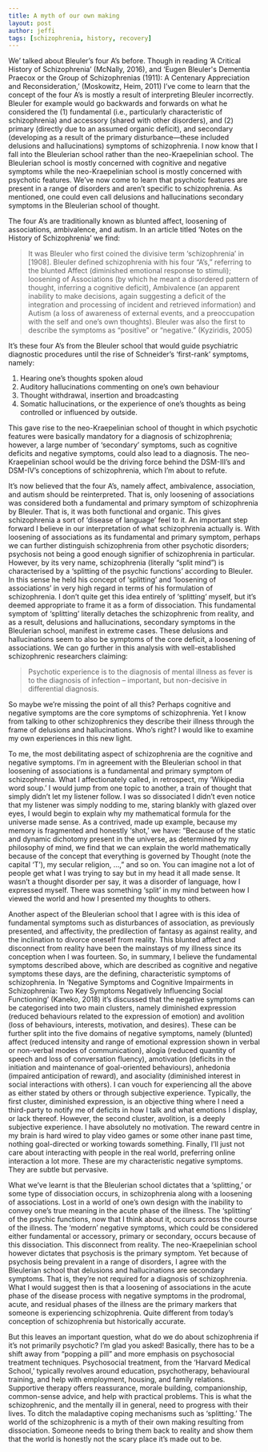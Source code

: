 ```yaml
---
title: A myth of our own making
layout: post
author: jeffi
tags: [schizophrenia, history, recovery]
---
```


We’ talked about Bleuler’s four A’s before. Though in reading ‘A Critical History of Schizophrenia’ (McNally, 2016), and ‘Eugen Bleuler's Dementia Praecox or the Group of Schizophrenias (1911): A Centenary Appreciation and Reconsideration,’ (Moskowitz, Heim, 2011) I’ve come to learn that the concept of the four A’s is mostly a result of interpreting Bleuler incorrectly. Bleuler for example would go backwards and forwards on what he considered the (1) fundamental (i.e., particularly characteristic of schizophrenia) and accessory (shared with other disorders), and (2) primary (directly due to an assumed organic deficit), and secondary (developing as a result of the primary disturbance—these included delusions and hallucinations) symptoms of schizophrenia. I now know that I fall into the Bleulerian school rather than the neo-Kraepelinian school. The Bleulerian school is mostly concerned with cognitive and negative symptoms while the neo-Kraepelinian school is mostly concerned with psychotic features. We’ve now come to learn that psychotic features are present in a range of disorders and aren’t specific to schizophrenia. As mentioned, one could even call delusions and hallucinations secondary symptoms in the Bleulerian school of thought.

The four A’s are traditionally known as blunted affect, loosening of associations, ambivalence, and autism. In an article titled ‘Notes on the History of Schizophrenia’ we find:

> It was Bleuler who first coined the divisive term ‘schizophrenia’ in [1908]. Bleuler defined schizophrenia with his four “A’s,” referring to the blunted Affect (diminished emotional response to stimuli); loosening of Associations (by which he meant a disordered pattern of thought, inferring a cognitive deficit), Ambivalence (an apparent inability to make decisions, again suggesting a deficit of the integration and processing of incident and retrieved information) and Autism (a loss of awareness of external events, and a preoccupation with the self and one’s own thoughts). Bleuler was also the first to describe the symptoms as “positive” or “negative.” (Kyziridis, 2005)

It’s these four A’s from the Bleuler school that would guide psychiatric diagnostic procedures until the rise of Schneider’s ‘first-rank’ symptoms, namely:

1.	Hearing one’s thoughts spoken aloud
2.	Auditory hallucinations commenting on one’s own behaviour
3.	Thought withdrawal, insertion and broadcasting
4.	Somatic hallucinations, or the experience of one’s thoughts as being controlled or influenced by outside.

This gave rise to the neo-Kraepelinian school of thought in which psychotic features were basically mandatory for a diagnosis of schizophrenia; however, a large number of ‘secondary’ symptoms, such as cognitive deficits and negative symptoms, could also lead to a diagnosis. The neo-Kraepelinian school would be the driving force behind the DSM-III’s and DSM-IV’s conceptions of schizophrenia, which I’m about to refute.

It’s now believed that the four A’s, namely affect, ambivalence, association, and autism should be reinterpreted. That is, only loosening of associations was considered both a fundamental and primary symptom of schizophrenia by Bleuler. That is, it was both functional and organic. This gives schizophrenia a sort of ‘disease of language’ feel to it. An important step forward I believe in our interpretation of what schizophrenia actually is. With loosening of associations as its fundamental and primary symptom, perhaps we can further distinguish schizophrenia from other psychotic disorders; psychosis not being a good enough signifier of schizophrenia in particular. However, by its very name, schizophrenia (literally “split mind”) is characterised by a ‘splitting of the psychic functions’ according to Bleuler. In this sense he held his concept of ‘splitting’ and ‘loosening of associations’ in very high regard in terms of his formulation of schizophrenia. I don’t quite get this idea entirely of ‘splitting’ myself, but it’s deemed appropriate to frame it as a form of dissociation. This fundamental symptom of ‘splitting’ literally detaches the schizophrenic from reality, and as a result, delusions and hallucinations, secondary symptoms in the Bleulerian school, manifest in extreme cases. These delusions and hallucinations seem to also be symptoms of the core deficit, a loosening of associations. We can go further in this analysis with well-established schizophrenic researchers claiming:

> Psychotic experience is to the diagnosis of mental illness as fever is to the diagnosis of infection – important, but non-decisive in differential diagnosis.

So maybe we’re missing the point of all this? Perhaps cognitive and negative symptoms are the core symptoms of schizophrenia. Yet I know from talking to other schizophrenics they describe their illness through the frame of delusions and hallucinations. Who’s right? I would like to examine my own experiences in this new light.

To me, the most debilitating aspect of schizophrenia are the cognitive and negative symptoms. I’m in agreement with the Bleulerian school in that loosening of associations is a fundamental and primary symptom of schizophrenia. What I affectionately called, in retrospect, my ‘Wikipedia word soup.’ I would jump from one topic to another, a train of thought that simply didn’t let my listener follow. I was so dissociated I didn’t even notice that my listener was simply nodding to me, staring blankly with glazed over eyes, I would begin to explain why my mathematical formula for the universe made sense. As a contrived, made up example, because my memory is fragmented and honestly ‘shot,’ we have: “Because of the static and dynamic dichotomy present in the universe, as determined by my philosophy of mind, we find that we can explain the world mathematically because of the concept that everything is governed by Thought (note the capital ‘T’), my secular religion, …,” and so on. You can imagine not a lot of people get what I was trying to say but in my head it all made sense. It wasn’t a thought disorder per say, it was a disorder of language, how I expressed myself. There was something ‘split’ in my mind between how I viewed the world and how I presented my thoughts to others.

Another aspect of the Bleulerian school that I agree with is this idea of fundamental symptoms such as disturbances of association, as previously presented, and affectivity, the predilection of fantasy as against reality, and the inclination to divorce oneself from reality. This blunted affect and disconnect from reality have been the mainstays of my illness since its conception when I was fourteen. So, in summary, I believe the fundamental symptoms described above, which are described as cognitive and negative symptoms these days, are the defining, characteristic symptoms of schizophrenia. In ‘Negative Symptoms and Cognitive Impairments in Schizophrenia: Two Key Symptoms Negatively Influencing Social Functioning’ (Kaneko, 2018) it’s discussed that the negative symptoms can be categorised into two main clusters, namely diminished expression (reduced behaviours related to the expression of emotion) and avolition (loss of behaviours, interests, motivation, and desires). These can be further split into the five domains of negative symptoms, namely (blunted) affect (reduced intensity and range of emotional expression shown in verbal or non-verbal modes of communication), alogia (reduced quantity of speech and loss of conversation fluency), amotivation (deficits in the initiation and maintenance of goal-oriented behaviours), anhedonia (impaired anticipation of reward), and asociality (diminished interest in social interactions with others). I can vouch for experiencing all the above as either stated by others or through subjective experience. Typically, the first cluster, diminished expression, is an objective thing where I need a third-party to notify me of deficits in how I talk and what emotions I display, or lack thereof. However, the second cluster, avolition, is a deeply subjective experience. I have absolutely no motivation. The reward centre in my brain is hard wired to play video games or some other inane past time, nothing goal-directed or working towards something. Finally, I’ll just not care about interacting with people in the real world, preferring online interaction a lot more. These are my characteristic negative symptoms. They are subtle but pervasive.

What we’ve learnt is that the Bleulerian school dictates that a ‘splitting,’ or some type of dissociation occurs, in schizophrenia along with a loosening of associations. Lost in a world of one’s own design with the inability to convey one’s true meaning in the acute phase of the illness. The ‘splitting’ of the psychic functions, now that I think about it, occurs across the course of the illness. The ‘modern’ negative symptoms, which could be considered either fundamental or accessory, primary or secondary, occurs because of this dissociation. This disconnect from reality. The neo-Kraepelinian school however dictates that psychosis is the primary symptom. Yet because of psychosis being prevalent in a range of disorders, I agree with the Bleulerian school that delusions and hallucinations are secondary symptoms. That is, they’re not required for a diagnosis of schizophrenia. What I would suggest then is that a loosening of associations in the acute phase of the disease process with negative symptoms in the prodromal, acute, and residual phases of the illness are the primary markers that someone is experiencing schizophrenia. Quite different from today’s conception of schizophrenia but historically accurate.

But this leaves an important question, what do we do about schizophrenia if it’s not primarily psychotic? I’m glad you asked! Basically, there has to be a shift away from “popping a pill” and more emphasis on psychosocial treatment techniques. Psychosocial treatment, from the ‘Harvard Medical School,’ typically revolves around education, psychotherapy, behavioural training, and help with employment, housing, and family relations. Supportive therapy offers reassurance, morale building, companionship, common-sense advice, and help with practical problems. This is what the schizophrenic, and the mentally ill in general, need to progress with their lives. To ditch the maladaptive coping mechanisms such as ‘splitting.’ The world of the schizophrenic is a myth of their own making resulting from dissociation. Someone needs to bring them back to reality and show them that the world is honestly not the scary place it’s made out to be.
